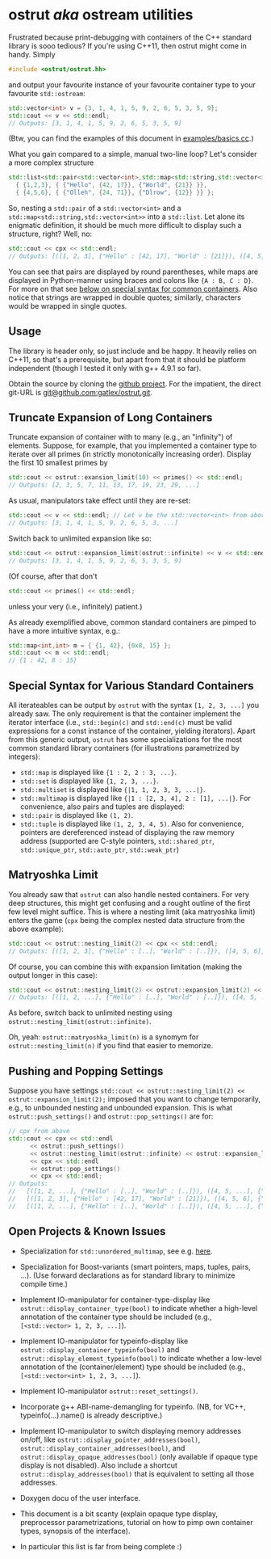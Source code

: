 ostrut *aka* ostream utilities
==============================


Frustrated because print-debugging with containers of the C++ standard library is sooo tedious?  If you're using C++11, then ostrut might come in handy. Simply
```c++
#include <ostrut/ostrut.hh>
```
and output your favourite instance of your favourite container type to your favourite `std::ostream`:
```c++
std::vector<int> v = {3, 1, 4, 1, 5, 9, 2, 6, 5, 3, 5, 9};
std::cout << v << std::endl;
// Outputs: [3, 1, 4, 1, 5, 9, 2, 6, 5, 3, 5, 9]
```
(Btw, you can find the examples of this document in [examples/basics.cc](examples/basics.cc).)

What you gain compared to a simple, manual two-line loop?  Let's consider a more complex structure
```c++
std::list<std::pair<std::vector<int>,std::map<std::string,std::vector<int>>>> cpx = {
  { {1,2,3}, { {"Hello", {42, 17}}, {"World", {21}} }},
  { {4,5,6}, { {"Olleh", {24, 71}}, {"Dlrow", {12}} }} };
```
So, nesting a `std::pair` of a `std::vector<int>` and a `std::map<std::string,std::vector<int>>` into a `std::list`.  Let alone its enigmatic definition, it should be much more difficult to display such a structure, right?  Well, no:
```c++
std::cout << cpx << std::endl;
// Outputs: [([1, 2, 3], {"Hello" : [42, 17], "World" : [21]}), ([4, 5, 6], {"Dlrow" : [12], "Olleh" : [24, 71]})]
```
You can see that pairs are displayed by round parentheses, while maps are displayed in Python-manner using braces and colons like `{A : B, C : D}`.  For more on that see [below on special syntax for common containers](#special-syntax).  Also notice that strings are wrapped in double quotes; similarly, characters would be wrapped in single quotes.


Usage
-----

The library is header only, so just include and be happy.  It heavily relies on C++11, so that's a prerequisite, but apart from that it should be platform independent (though I tested it only with g++ 4.9.1 so far).

Obtain the source by cloning the [github project](https://github.com/gatlex/ostrut).  For the impatient, the direct git-URL is [git@github.com:gatlex/ostrut.git](git@github.com:gatlex/ostrut.git).


Truncate Expansion of Long Containers
-------------------------------------

Truncate expansion of container with to many (e.g., an "infinity") of elements.  Suppose, for example, that you implemented a container type to iterate over all primes (in strictly monotonically increasing order).  Display the first 10 smallest primes by
```c++
std::cout << ostrut::exansion_limit(10) << primes() << std::endl;
// Outputs: [2, 3, 5, 7, 11, 13, 17, 19, 23, 29, ...]
```

As usual, manipulators take effect until they are re-set:
```c++
std::cout << v << std::endl; // Let v be the std::vector<int> from above.
// Outputs: [3, 1, 4, 1, 5, 9, 2, 6, 5, 3, ...]
```

Switch back to unlimited expansion like so:
```c++
std::cout << ostrut::expansion_limit(ostrut::infinite) << v << std::endl;
// Outputs: [3, 1, 4, 1, 5, 9, 2, 6, 5, 3, 5, 9]
```

(Of course, after that don't
```c++
std::cout << primes() << std::endl;
```
unless your very (i.e., infinitely) patient.)

As already exemplified above, common standard containers are pimped to have a more intuitive syntax, e.g.:
```c++
std::map<int,int> m = { {1, 42}, {0x8, 15} };
std::cout << m << std::endl;
// {1 : 42, 8 : 15}
```


Special Syntax for Various Standard Containers<a name="special-syntax" />
----------------------------------------------

All iterateables can be output by `ostrut` with the syntax `[1, 2, 3, ...]` you already saw.  The only requirement is that the container implement the iterator interface (i.e., `std::begin(c)` and `std::end(c)` must be valid expressions for a const instance of the container,  yielding iterators).  Apart from this generic output, `ostrut` has some specializations for the most common standard library containers (for illustrations parametrized by integers):
- `std::map` is displayed like `{1 : 2, 2 : 3, ...}`.
- `std::set` is displayed like `{1, 2, 3, ...}`.
- `std::multiset` is displayed like `{|1, 1, 2, 3, 3, ...|}`.
- `std::multimap` is displayed like `{|1 : [2, 3, 4], 2 : [1], ...|}`.
For convenience, also pairs and tuples are displayed:
- `std::pair` is displayed like `(1, 2)`.
- `std::tuple` is displayed like `(1, 2, 3, 4, 5)`.
Also for convenience, pointers are dereferenced instead of displaying the raw memory address (supported are C-style pointers, `std::shared_ptr`, `std::unique_ptr`, `std::auto_ptr`, `std::weak_ptr`)


Matryoshka Limit
----------------

You already saw that `ostrut` can also handle nested containers.  For very deep structures, this might get confusing and a rought outline of the first few level might suffice.  This is where a nesting limit (aka matryoshka limit) enters the game (`cpx` being the complex nested data structure from the above example):
```c++
std::cout << ostrut::nesting_limit(2) << cpx << std::endl;
// Outputs: [([1, 2, 3], {"Hello" : [..], "World" : [..]}), ([4, 5, 6], {"Dlrow" : [..], "Olleh" : [..]})]
```
Of course, you can combine this with expansion limitation (making the output longer in this case):
```c++
std::cout << ostrut::nesting_limit(2) << ostrut::expansion_limit(2) << cpx << std::endl;
// Outputs: [([1, 2, ...], {"Hello" : [..], "World" : [..]}), ([4, 5, ...], {"Dlrow" : [..], "Olleh" : [..]})]
```

As before, switch back to unlimited nesting using `ostrut::nesting_limit(ostrut::infinite)`.

Oh, yeah: `ostrut::matryoshka_limit(n)` is a synomym for `ostrut::nesting_limit(n)` if you find that easier to memorize.


Pushing and Popping Settings
----------------------------

Suppose you have settings `std::cout << ostrut::nesting_limit(2) << ostrut::expansion_limit(2);` imposed that you want to change temporarily, e.g., to unbounded nesting and unbounded expansion.  This is what `ostrut::push_settings()` and `ostrut::pop_settings()` are for:
```c++
// cpx from above
std::cout << cpx << std::endl
	  << ostrut::push_settings()
	  << ostrut::nesting_limit(ostrut::infinite) << ostrut::expansion_limit(ostrut::infinite)
	  << cpx << std::endl
	  << ostrut::pop_settings()
	  << cpx << std::endl;
// Outputs:
//   [([1, 2, ...], {"Hello" : [..], "World" : [..]}), ([4, 5, ...], {"Dlrow" : [..], "Olleh" : [..]})]
//   [([1, 2, 3], {"Hello" : [42, 17], "World" : [21]}), ([4, 5, 6], {"Dlrow" : [12], "Olleh" : [24, 71]})]
//   [([1, 2, ...], {"Hello" : [..], "World" : [..]}), ([4, 5, ...], {"Dlrow" : [..], "Olleh" : [..]})]
```


Open Projects & Known Issues
----------------------------

- Specialization for `std::unordered_multimap`, see e.g. [here](http://en.cppreference.com/w/cpp/container).

- Specialization for Boost-variants (smart pointers, maps, tuples, pairs, ...).  (Use forward declarations as for standard library to minimize compile time.)

- Implement IO-manipulator for container-type-display like `ostrut::display_container_type(bool)` to indicate whether a high-level annotation of the container type should be included (e.g., `[<std::vector> 1, 2, 3, ...]`).

- Implement IO-manipulator for typeinfo-display like `ostrut::display_container_typeinfo(bool)` and `ostrut::display_element_typeinfo(bool)` to indicate whether a low-level annotation of the (container/element) type should be included (e.g., `[<std::vector<int> 1, 2, 3, ...]`).

- Implement IO-manipulator `ostrut::reset_settings()`.

- Incorporate g++ ABI-name-demangling for typeinfo. (NB, for VC++, typeinfo(...).name() is already descriptive.)

- Implement IO-manipulator to switch displaying memory addresses on/off, like `ostrut::display_pointer_addresses(bool)`, `ostrut::display_container_addresses(bool)`, and `ostrut::display_opaque_addresses(bool)` (only available if opaque type display is not disabled).  Also include a shortcut `ostrut::display_addresses(bool)` that is equivalent to setting all those addresses.

- Doxygen docu of the user interface.


- This document is a bit scanty (explain opaque type display, preprocessor parametrizations, tutorial on how to pimp own container types, synopsis of the interface).

- In particular this list is far from being complete :)


